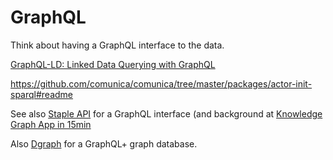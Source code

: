 # GraphQL

Think about having a GraphQL interface to the data.

[GraphQL-LD: Linked Data Querying with GraphQL](https://comunica.github.io/Article-ISWC2018-Demo-GraphQlLD/)

https://github.com/comunica/comunica/tree/master/packages/actor-init-sparql#readme

See also [Staple API](https://staple-api.org/) for a GraphQL interface (and background at [Knowledge Graph App in 15min](https://medium.com/@sklarman/knowledge-graph-app-in-15min-c76b94bb53b3)

Also [Dgraph](https://dgraph.io) for a GraphQL+ graph database.
